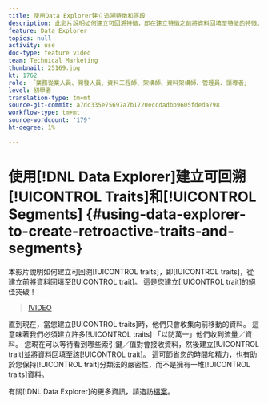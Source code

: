 ```yaml
---
title: 使用Data Explorer建立追溯特徵和區段
description: 此影片說明如何建立可回溯特徵，即在建立特徵之前將資料回填至特徵的特徵。 這是您特徵創作的一大突破！
feature: Data Explorer
topics: null
activity: use
doc-type: feature video
team: Technical Marketing
thumbnail: 25169.jpg
kt: 1762
role: 「業務從業人員、開發人員、資料工程師、架構師、資料架構師、管理員、領導者」
level: 初學者
translation-type: tm+mt
source-git-commit: a7dc335e75697a7b1720eccdadbb9605fdeda798
workflow-type: tm+mt
source-wordcount: '179'
ht-degree: 1%

---
```



# 使用[!DNL Data Explorer]建立可回溯[!UICONTROL Traits]和[!UICONTROL Segments] {#using-data-explorer-to-create-retroactive-traits-and-segments}

本影片說明如何建立可回溯[!UICONTROL traits]，即[!UICONTROL traits]，從建立前將資料回填至[!UICONTROL trait]。 這是您建立[!UICONTROL trait]的絕佳突破！

>[!VIDEO](https://video.tv.adobe.com/v/25169/?quality=12)

直到現在，當您建立[!UICONTROL traits]時，他們只會收集向前移動的資料。 這意味著我們必須建立許多[!UICONTROL traits] 「以防萬一」他們收到流量／資料。 您現在可以等待看到哪些索引鍵／值對會接收資料，然後建立[!UICONTROL trait]並將資料回填至該[!UICONTROL trait]。 這可節省您的時間和精力，也有助於您保持[!UICONTROL trait]分類法的嚴密性，而不是擁有一堆[!UICONTROL traits]資料。

有關[!DNL Data Explorer]的更多資訊，請造訪[檔案](https://experiencecloud.adobe.com/resources/help/en_US/aam/data-explorer.html)。